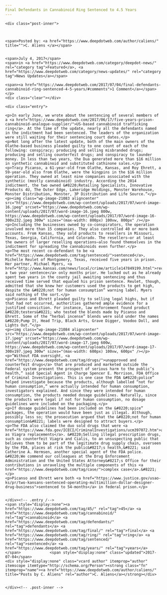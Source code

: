```yaml
---
Final Defendants in Cannabinoid Ring Sentenced to 4.5 Years
---
```

<article class="post-listing post-21076 post type-post status-publish format-standard has-post-thumbnail hentry  tag-4383 tag-cannabinoid tag-defendants tag-final tag-ring tag-sentenced tag-years">
    
    <div class="post-inner">
    
    
        
    <span>Posted by: <a href="https://www.deepdotweb.com/author/caliens/" title="">C. Aliens </a></span>
    
    
    <span>July 4, 2017</span>
    <span>in <a href="https://www.deepdotweb.com/category/deepdot-news/" rel="category tag">Featured</a>, <a href="https://www.deepdotweb.com/category/news-updates/" rel="category tag">News Updates</a></span>
    
    <span><a href="https://www.deepdotweb.com/2017/07/04/final-defendants-cannabinoid-ring-sentenced-4-5-years/#comments">1 Comment</a></span>
    </p>
    <div class="clear"></div>
    
    <div class="entry">
    
    <p>In early June, we wrote about the sentencing of several members of a <a href="https://www.deepdotweb.com/2017/06/17/five-years-prison-cannabinoid-analogue-supplier/">US-based cannabinoid trafficking ring</a>. At the time of the update, nearly all the defendants named in the indictment had been sentenced. The leaders of the organization were still waiting for their sentencing court dates.</p>
    <p>Not long after the latest update, both of the main owners of the Olathe-based business pleaded guilty to one count of each of the following: conspiracy; producing and selling misbranded drugs; producing and selling counterfeit drugs; and conspiracy to launder money. In less than two years, the Dua generated more than $16 million in synthetic cannabinoid and substituted cathinone sales.</p>
    <p>Tracy Picanso, a 61-year-old from Olathe, Kansas, and Roy Ehrett, a 59-year-old also from Olathe, were the kingpins in the $16 million operation. They owned at least nine companies associated with the synthetic (mostly cannabinoid) industry. According the 2014 indictment, the two owned &#8220;Retailing Specialists, Innovative Products 4U, The Outer Edge, Lakeridge Holdings, Monster Warehouse, Monster Distribution, Monster, 3P Distribution and Life Source.”</p>
    <p><img class="wp-image-21083 aligncenter" src="https://www.deepdotweb.com/wp-content/uploads/2017/07/word-image-16.jpeg" srcset="https://www.deepdotweb.com/wp-content/uploads/2017/07/word-image-16.jpeg 800w, https://www.deepdotweb.com/wp-content/uploads/2017/07/word-image-16-300x232.jpeg 300w" sizes="(max-width: 800px) 100vw, 800px" /></p>
    <p>Including the businesses owned by co-conspirators, the operation involved more than 15 companies. They also controlled 40 or more bank accounts. From Kansas, they sold products to resellers in Missouri, Texas, Georgia, California, and Colorado. The resellers—or at least the owners of larger reselling operations—also found themselves in the indictment for spreading the cannabinoids even further.</p>
    <p>The most recent co-defendant to be <a href="https://www.deepdotweb.com/tag/sentenced/">sentenced</a>, Michelle Reulet of Montgomery, Texas, received five years in prison. Her partner, Michael Myers, <a href="http://www.kansas.com/news/local/crime/article147849199.html">received a two year sentence</a> only months prior. He lucked out as he already spent two years in the county jail awaiting sentencing and thus received time served that equaled his prison sentence. Reulet, though, admitted that she knew her customers used the products to get high, despite the &#8220;not for human consumption” warning label. Myers said nothing of the sort.</p>
    <p>Picanso and Ehrett pleaded guilty to selling legal highs, but if that had not occurred, authorities gathered ample evidence for a justified conviction. For instance, law enforcement found product &#8220;testers&#8221; who tested the blends made by Picanso and Ehrett. Some of the “herbal incense” blends were sold under the names &#8220;Pump It, Head Trip, Black Arts, Grave Digger, Voodoo Doll, and Lights Out.”</p>
    <p><img class="wp-image-21084 aligncenter" src="https://www.deepdotweb.com/wp-content/uploads/2017/07/word-image-17.jpeg" srcset="https://www.deepdotweb.com/wp-content/uploads/2017/07/word-image-17.jpeg 600w, https://www.deepdotweb.com/wp-content/uploads/2017/07/word-image-17-300x197.jpeg 300w" sizes="(max-width: 600px) 100vw, 600px" /></p>
    <p>“Without FDA oversight, <a href="https://www.deepdotweb.com/tag/drugs/">unapproved and counterfeit drugs</a> that are produced and marketed outside the Federal system present the prospect of serious harm to the public’s health,” said Special Agent in Charge Spencer E. Morrison, FDA Office of Criminal Investigations. This is one case the FDA &#8220;police” helped investigate because the products, although labelled “not for human consumption,” were actually intended for human consumption, investigators explained. And since they were intended for human consumption, the products needed dosage guidelines. Naturally, since the products were legal if not for human consumption, no dosage guidelines were included on the packaging.</p>
    <p>If dosage guidelines had been included on the &#8220;spice” packages, the operation would have been just as illegal. Although, possibly less so; the prosecution argued that the &#8220;not for human consumption&#8221; labels were designed to attract buyers.</p>
    <p>The FDA also claimed the duo sold drugs that were <a href="https://www.fda.gov/ICECI/CriminalInvestigations/ucm397072.htm">advertised as Viagra replacements</a>. &#8220;Selling illegal prescription drugs, such as counterfeit Viagra and Cialis, to an unsuspecting public that believes them to be part of the legitimate drug supply chain, overseen by the FDA, places at risk the public&#8217;s health,&#8221; said Catherine A. Hermsen, another special agent of the FDA police. &#8220;We commend our colleagues at the Drug Enforcement Administration and the United States Attorney&#8217;s Office for their contributions in unraveling the multiple components of this <a href="https://www.deepdotweb.com/tag/case/">complex case</a>.&#8221;</p>
    <p>Picanso and Ehrett were both <a href="https://www.justice.gov/usao-ks/pr/two-kansans-sentenced-operating-multimillion-dollar-designer-drug-business">sentenced to 54-months</a> in federal prison.</p>
    
    
    </div><!-- .entry /-->
    <span style="display:none"><a href="https://www.deepdotweb.com/tag/45/" rel="tag">45</a> <a href="https://www.deepdotweb.com/tag/cannabinoid/" rel="tag">cannabinoid</a> <a href="https://www.deepdotweb.com/tag/defendants/" rel="tag">defendants</a> <a href="https://www.deepdotweb.com/tag/final/" rel="tag">final</a> <a href="https://www.deepdotweb.com/tag/ring/" rel="tag">ring</a> <a href="https://www.deepdotweb.com/tag/sentenced/" rel="tag">sentenced</a> <a href="https://www.deepdotweb.com/tag/years/" rel="tag">years</a></span>				<span style="display:none" class="updated">2017-07-04</span>
    <div style="display:none" class="vcard author" itemprop="author" itemscope itemtype="http://schema.org/Person"><strong class="fn" itemprop="name"><a href="https://www.deepdotweb.com/author/caliens/" title="Posts by C. Aliens" rel="author">C. Aliens</a></strong></div>
    
    
    </div><!-- .post-inner -->
</article><!-- .post-listing -->

